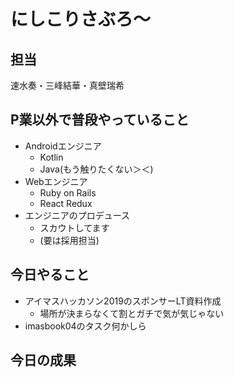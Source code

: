 # にしこりさぶろ〜

## 担当

速水奏・三峰結華・真壁瑞希

## P業以外で普段やっていること

- Androidエンジニア
  - Kotlin
  - Java(もう触りたくない＞＜)
- Webエンジニア
  - Ruby on Rails
  - React Redux
- エンジニアのプロデュース
  - スカウトしてます
  - (要は採用担当)

## 今日やること

- アイマスハッカソン2019のスポンサーLT資料作成
  - 場所が決まらなくて割とガチで気が気じゃない
- imasbook04のタスク何かしら

## 今日の成果
